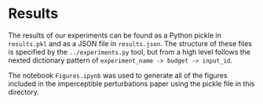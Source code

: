 # Results

The results of our experiments can be found as a Python pickle in `results.pkl` and as a JSON file in `results.json`. The structure of these files is specified by the `../experiments.py` tool, but from a high level follows the nexted dictionary pattern of `experiment_name -> budget -> input_id`.

The notebook `Figures.ipynb` was used to generate all of the figures included in the imperceptible perturbations paper using the pickle file in this directory.
